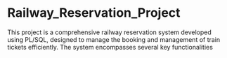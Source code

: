 # Railway_Reservation_Project
This project is a comprehensive railway reservation system developed using PL/SQL, designed to manage the booking and management of train tickets efficiently. The system encompasses several key functionalities
